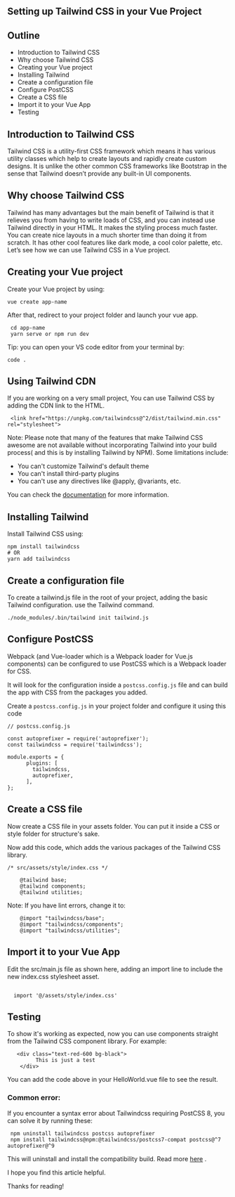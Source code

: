 ## Setting up Tailwind CSS in your Vue Project

## Outline
- Introduction to Tailwind CSS
- Why choose Tailwind CSS
- Creating your Vue project
- Installing Tailwind
- Create a configuration file
- Configure PostCSS
- Create a CSS file
- Import it to your Vue App
- Testing

## Introduction to Tailwind CSS

Tailwind CSS is a utility-first CSS framework which means it has various utility classes which help to create layouts and rapidly create custom designs. It is unlike the other common CSS frameworks like Bootstrap in the sense that Tailwind doesn’t provide any built-in UI components.

## Why choose Tailwind CSS

Tailwind has many advantages but the main benefit of Tailwind is that it relieves you from having to write loads of CSS, and you can instead use Tailwind directly in your HTML.  It makes the styling process much faster. You can create nice layouts in a much shorter time than doing it from scratch. It has other cool features like dark mode, a cool color palette, etc. Let’s see how we can use Tailwind CSS in a Vue project.


## Creating your Vue project

Create your Vue project by using:
    
```
vue create app-name
``` 
After that, redirect to your project folder and launch your vue app.


```
 cd app-name
 yarn serve or npm run dev
``` 
Tip: you can open your VS code editor from your terminal by:

```
code .
``` 
  
## Using Tailwind CDN

If you are working on a very small project, You can use Tailwind CSS by adding the CDN link to the HTML. 

```
 <link href="https://unpkg.com/tailwindcss@^2/dist/tailwind.min.css" rel="stylesheet">
``` 

Note: Please note that many of the features that make Tailwind CSS awesome are not available without incorporating Tailwind into your build process( and this is by installing Tailwind by NPM). Some limitations include:

- You can't customize Tailwind's default theme
- You can't install third-party plugins
- You can't use any directives like @apply, @variants, etc.

You can check the  [documentation](https://tailwindcss.com/docs/installation)  for more information.

## Installing Tailwind

Install Tailwind CSS using: 

```
npm install tailwindcss
# OR
yarn add tailwindcss
``` 
  
## Create a configuration file

To create a tailwind.js file in the root of your project, adding the basic Tailwind configuration. use the Tailwind command. 


```
./node_modules/.bin/tailwind init tailwind.js

``` 

## Configure PostCSS

Webpack (and Vue-loader which is a Webpack loader for Vue.js components) can be configured to use PostCSS which is a Webpack loader for CSS.

It will look for the configuration inside a `postcss.config.js` file and can build the app with CSS from the packages you added.

Create a `postcss.config.js`  in your project folder and configure it using this code


```
// postcss.config.js
    
const autoprefixer = require('autoprefixer');
const tailwindcss = require('tailwindcss');
    
module.exports = {
      plugins: [
        tailwindcss,
        autoprefixer,
      ],
};
``` 

## Create a CSS file

Now create a CSS file in your assets folder. You can put it inside a CSS or style folder for structure's sake. 

Now add this code, which adds the various packages of the Tailwind CSS library.

```
/* src/assets/style/index.css */
    
    @tailwind base;
    @tailwind components;
    @tailwind utilities;
```  

Note: If you have lint errors, change it to:


```
    @import "tailwindcss/base";
    @import "tailwindcss/components";
    @import "tailwindcss/utilities";
``` 
  
## Import it to your Vue App

Edit the  src/main.js  file as shown here, adding an import line to include the new index.css stylesheet asset.


```

  import '@/assets/style/index.css'
``` 

## Testing 

To show it's working as expected, now you can use components straight from the Tailwind CSS component library. For example:
```
   <div class="text-red-600 bg-black">
         This is just a test
    </div>
```  

You can add the code above in your HelloWorld.vue file to see the result.

### Common error:
If you encounter a syntax error about  Tailwindcss requiring PostCSS 8, you can solve it by running these:
```
 npm uninstall tailwindcss postcss autoprefixer
 npm install tailwindcss@npm:@tailwindcss/postcss7-compat postcss@^7 autoprefixer@^9

``` 
   
This will uninstall and install the compatibility build. Read more  [here](https://github.com/postcss/postcss/wiki/PostCSS-8-for-end-users) .

I hope you find this article helpful.

Thanks for reading!
 